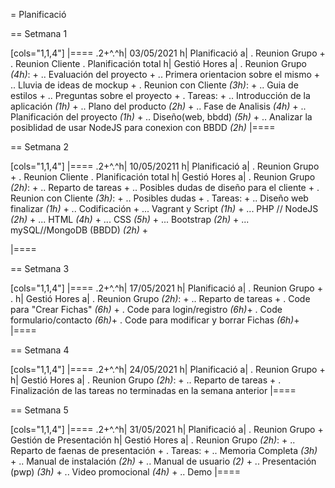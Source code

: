 
= Planificació

== Setmana 1

[cols="1,1,4"]
|====
.2+^.^h| 03/05/2021 h| Planificació a| . Reunion Grupo +
. Reunion Cliente
. Planificación total
h| Gestió Hores a| . Reunion Grupo *(4h)*: +
.. Evaluación del proyecto +
.. Primera orientacion sobre el mismo +
.. Lluvia de ideas de mockup +
. Reunion con Cliente *(3h)*: +
.. Guia de estilos +
.. Preguntas sobre el proyecto +
. Tareas: +
.. Introducción de la aplicación *(1h)* +
.. Plano del producto *(2h)*  +
.. Fase de Analisis *(4h)* +
.. Planificación del proyecto *(1h)* +
.. Diseño(web, bbdd) *(5h)* +
.. Analizar la posiblidad de usar NodeJS para conexion con BBDD *(2h)*
|====

== Setmana 2

[cols="1,1,4"]
|====
.2+^.^h| 10/05/20211 h| Planificació a| . Reunion Grupo +
. Reunion Cliente
. Planificación total
h| Gestió Hores a| . Reunion Grupo *(2h)*: +
.. Reparto de tareas +
.. Posibles dudas de diseño para el cliente +
. Reunion con Cliente *(3h)*: +
.. Posibles dudas +
. Tareas: +
.. Diseño web finalizar *(1h)* +
.. Codificación +
... Vagrant y Script *(1h)* +
... PHP // NodeJS *(2h)* +
... HTML *(4h)* +
... CSS *(5h)* +
... Bootstrap *(2h)* +
... mySQL//MongoDB (BBDD) *(2h)* +

|====

== Setmana 3

[cols="1,1,4"]
|====
.2+^.^h| 17/05/2021 h| Planificació a| . Reunion Grupo +
. 
h| Gestió Hores a| . Reunion Grupo *(2h)*: +
.. Reparto de tareas +
. Code para "Crear Fichas" *(6h)* +
. Code para login/registro *(6h)*+
. Code formulario/contacto *(6h)*+
. Code para modificar y borrar Fichas *(6h)*+
|====


== Setmana 4

[cols="1,1,4"]
|====
.2+^.^h| 24/05/2021 h| Planificació a| . Reunion Grupo +
h| Gestió Hores a| . Reunion Grupo *(2h)*: +
.. Reparto de tareas +
. Finalización de las tareas no terminadas en la semana anterior
|====


== Setmana 5

[cols="1,1,4"]
|====
.2+^.^h| 31/05/2021 h| Planificació a| . Reunion Grupo +
Gestión de Presentación 
h| Gestió Hores a| . Reunion Grupo *(2h)*: +
.. Reparto de faenas de presentación +
. Tareas: +
.. Memoria Completa *(3h)* +
.. Manual de instalación *(2h)* +
.. Manual de usuario *(2)* +
.. Presentación (pwp) *(3h)* +
.. Video promocional *(4h)* +
.. Demo
|====
